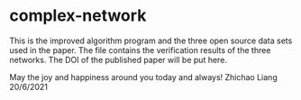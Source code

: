 # complex-network
This is the improved algorithm program and the three open source data sets used in the paper.
The file contains the verification results of the three networks.
The DOI of the published paper will be put here.

May the joy and happiness around you today and always!
Zhichao Liang
20/6/2021

